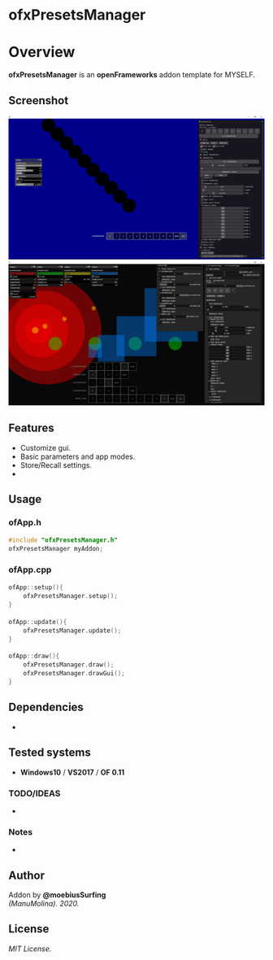 ofxPresetsManager
=============================

# Overview
**ofxPresetsManager** is an **openFrameworks** addon template for MYSELF.

## Screenshot
![image](/readme_images/Capture1.PNG?raw=true "image")
![image](/readme_images/Capture2.PNG?raw=true "image")

## Features
- Customize gui.
- Basic parameters and app modes.
- Store/Recall settings.
- 


## Usage
 
### ofApp.h
```.cpp
#include "ofxPresetsManager.h"
ofxPresetsManager myAddon;
```

### ofApp.cpp
```.cpp
ofApp::setup(){
	ofxPresetsManager.setup();
}

ofApp::update(){
	ofxPresetsManager.update();
}

ofApp::draw(){
	ofxPresetsManager.draw();
	ofxPresetsManager.drawGui();
}
```

## Dependencies
- 

## Tested systems
- **Windows10** / **VS2017** / **OF 0.11**

### TODO/IDEAS
* 

### Notes
*

## Author
Addon by **@moebiusSurfing**  
*(ManuMolina). 2020.*

## License
*MIT License.*
